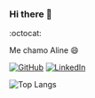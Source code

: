 ### Hi there 👋
:octocat:
<!--
**ninesousa/ninesousa** is a ✨ _special_ ✨ repository because its `README.md` (this file) appears on your GitHub profile.

Here are some ideas to get you started:

- 🔭 I’m currently working on ...
- 🌱 I’m currently learning ...
- 👯 I’m looking to collaborate on ...
- 🤔 I’m looking for help with ...
- 💬 Ask me about ...
- 📫 How to reach me: ...
- 😄 Pronouns: ...
- ⚡ Fun fact: ...

-->

Me chamo Aline :smile: 

[![GitHub](https://img.shields.io/badge/GitHub-FFF?style=for-the-badge&logo=github&logoColor=191970)](https://github.com/ninesousa)
[![LinkedIn](https://img.shields.io/badge/LinkedIn-FFF?style=for-the-badge&logo=linkedin&logoColor=191970)](https://www.linkedin.com/in/aline-s-lima) 

![Top Langs](https://github-readme-stats-git-masterrstaa-rickstaa.vercel.app/api/top-langs/?username=ninesousa&layout=compact&bg_color=FFF&border_color=30A3DC&title_color=E94D5F&text_color=000)
